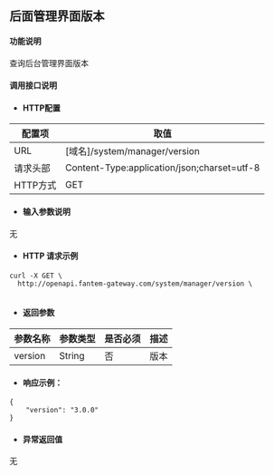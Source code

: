 ## 后面管理界面版本

#### 功能说明

查询后台管理界面版本

#### 调用接口说明

* #### HTTP配置

| 配置项 | 取值 |
| --- | --- |
| URL | \[域名\]/system/manager/version|
| 请求头部 | Content-Type:application/json;charset=utf-8 |
| HTTP方式 | GET |

* #### 输入参数说明

无


* #### HTTP 请求示例



```
curl -X GET \
  http://openapi.fantem-gateway.com/system/manager/version \
 
```


* #### 返回参数
| 参数名称 | 参数类型 | 是否必须 | 描述 |
| :--- | :--- | :--- | :--- |
| version | String| 否 | 版本|


* #### 响应示例：



```
{
	"version": "3.0.0"
}
```



* #### 异常返回值

无



